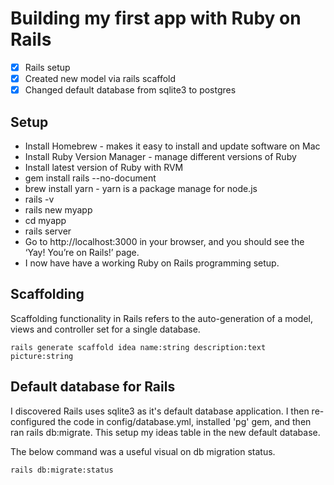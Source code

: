 # Building my first app with Ruby on Rails 

- [x] Rails setup
- [x] Created new model via rails scaffold 
- [x] Changed default database from sqlite3 to postgres

## Setup

* Install Homebrew - makes it easy to install and update software on Mac 
* Install Ruby Version Manager - manage different versions of Ruby 
* Install latest version of Ruby with RVM 
* gem install rails --no-document
* brew install yarn - yarn is a package manage for node.js 
* rails -v 
* rails new myapp 
* cd myapp
* rails server 
* Go to http://localhost:3000 in your browser, and you should see the ‘Yay! You’re on Rails!’ page.
* I now have have a working Ruby on Rails programming setup. 

## Scaffolding 

Scaffolding functionality in Rails refers to the auto-generation of a model, views and controller set 
for a single database. 

``
rails generate scaffold idea name:string description:text picture:string 
``

## Default database for Rails 

I discovered Rails uses sqlite3 as it's default database application. I then re-configured the code in config/database.yml, installed 'pg' gem, and then ran rails db:migrate. This setup my ideas table in the new default database. 

The below command was a useful visual on db migration status.

``
rails db:migrate:status
``


